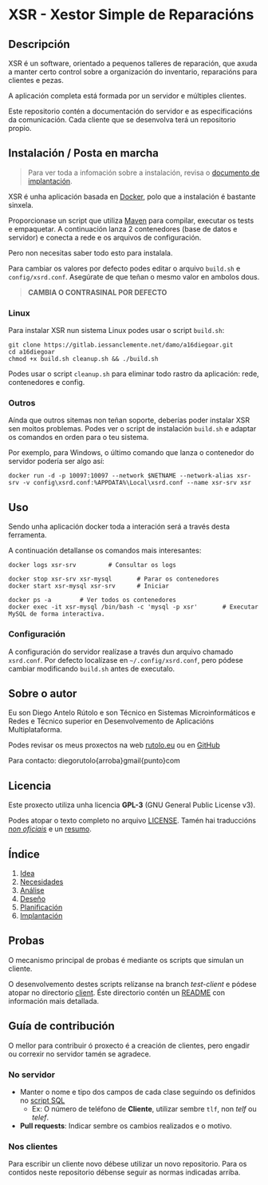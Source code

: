 # XSR - Xestor Simple de Reparacións

## Descripción

XSR é un software, orientado a pequenos talleres de reparación, que axuda a manter certo control sobre a organización do inventario, reparacións para clientes e pezas.

A aplicación completa está formada por un servidor e múltiples clientes.

Este repositorio contén a documentación do servidor e as especificacións da comunicación. Cada cliente que se desenvolva terá un repositorio propio.

## Instalación / Posta en marcha

> Para ver toda a infomación sobre a instalación, revisa o [documento de implantación](doc/6_implantacion.md).

XSR é unha aplicación basada en [Docker](https://www.docker.com/), polo que a instalación é bastante sinxela.

Proporcionase un script que utiliza [Maven](https://maven.apache.org/) para compilar, executar os tests e empaquetar. A continuación lanza 2 contenedores (base de datos e servidor) e conecta a rede e os arquivos de configuración. 

Pero non necesitas saber todo esto para instalala.

Para cambiar os valores por defecto podes editar o arquivo `build.sh` e `config/xsrd.conf`. Asegúrate de que teñan o mesmo valor en ambolos dous.

> **CAMBIA O CONTRASINAL POR DEFECTO**

### Linux

Para instalar XSR nun sistema Linux podes usar o script `build.sh`:


 ```
 git clone https://gitlab.iessanclemente.net/damo/a16diegoar.git
 cd a16diegoar
 chmod +x build.sh cleanup.sh && ./build.sh
 ```

 Podes usar o script `cleanup.sh` para eliminar todo rastro da aplicación: rede, contenedores e config.

### Outros

Aínda que outros sitemas non teñan soporte, deberías poder instalar XSR sen moitos problemas. Podes ver o script de instalación `build.sh` e adaptar os comandos en orden para o teu sistema.

Por exemplo, para Windows, o último comando que lanza o contenedor do servidor podería ser algo así:
```
docker run -d -p 10097:10097 --network $NETNAME --network-alias xsr-srv -v config\xsrd.conf:%APPDATA%\Local\xsrd.conf --name xsr-srv xsr
```


## Uso

Sendo unha aplicación docker toda a interación será a través desta ferramenta.

A continuación detallanse os comandos mais interesantes:
```
docker logs xsr-srv			# Consultar os logs

docker stop xsr-srv xsr-mysql		# Parar os contenedores
docker start xsr-mysql xsr-srv		# Iniciar

docker ps -a		# Ver todos os contenedores
docker exec -it xsr-mysql /bin/bash -c 'mysql -p xsr'		# Executar MySQL de forma interactiva.
```

### Configuración

A configuración do servidor realízase a través dun arquivo chamado `xsrd.conf`. Por defecto localízase en `~/.config/xsrd.conf`, pero pódese cambiar modificando `build.sh` antes de executalo.


## Sobre o autor

Eu son Diego Antelo Rútolo e son Técnico en Sistemas Microinformáticos e Redes e Técnico superior en Desenvolvemento de Aplicacións Multiplataforma.

Podes revisar os meus proxectos na web [rutolo.eu](http://rutolo.eu) ou en [GitHub](https://github.com/DiegoRutolo)

Para contacto: diegorutolo{arroba}gmail{punto}com


## Licencia

Este proxecto utiliza unha licencia **GPL-3** (GNU General Public License v3).

Podes atopar o texto completo no arquivo [LICENSE](./LICENSE).
Tamén hai traduccións [*non oficiais*](https://www.gnu.org/licenses/translations.html) e un [resumo](https://tldrlegal.com/license/gnu-general-public-license-v3-(gpl-3)).


## Índice

1. [Idea](doc/1_idea.md)
2. [Necesidades](doc/2_necesidades.md)
3. [Análise](doc/3_analise.md)
4. [Deseño](doc/4_deseno.md)
5. [Planificación](doc/5_planificacion.md)
6. [Implantación](doc/6_implantacion.md)

## Probas

O mecanismo principal de probas é mediante os scripts que simulan un cliente.

O desenvolvemento destes scripts relízanse na branch *test-client* e pódese atopar no directorio [client](client). Éste directorio contén un [README](client/README.md) con información mais detallada.

## Guía de contribución

O mellor para contribuir ó proxecto é a creación de clientes, pero engadir ou correxir no servidor tamén se agradece.

### No servidor
 * Manter o nome e tipo dos campos de cada clase seguindo os definidos no [script SQL](config/xsrdb.sql)
    * Ex: O número de teléfono de **Cliente**, utilizar sembre `tlf`, non *telf* ou *telef*.
 * **Pull requests**: Indicar sembre os cambios realizados e o motivo.

### Nos clientes
Para escribir un cliente novo débese utilizar un novo repositorio. Para os contidos neste repositorio débense seguir as normas indicadas arriba.
